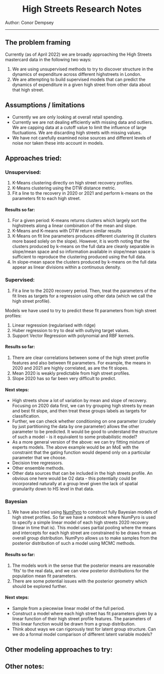 <div align="center">
<h1> High Streets Research Notes </h1>
</div>
Author: Conor Dempsey

---

## The problem framing

Currently (as of April 2022) we are broadly approaching the High Streets mastercard data in the following two ways:

1. We are using unsupervised methods to try to discover structure in the dynamics of expenditure across different highstreets in London.
2. We are attempting to build supervised models that can predict the dynamics of expenditure in a given high street from other data about that high street.

## Assumptions / limitations

- Currently we are only looking at overall retail spending.
- Currently we are not dealing efficiently with missing data and outliers. We are capping data at a cutoff value to limit the influence of large fluctuations. We are discarding high streets with missing values.
- We have not carefully examined noise sources and different levels of noise nor taken these into account in models.


## Approaches tried:

### Unsupervised:

1. K-Means clustering directly on high street recovery profiles.
2. K-Means clustering using the DTW distance metric.
3. Fit a line to the recovery in 2020 or 2021 and perform k-means on the parameters fit to each high street.

#### Results so far:

1. For a given period: K-means returns clusters which largely sort the highstreets along a linear combination of the mean and slope.
2. K-Means and K-means with DTW return similar results
3. K-Means on fit line parameters produces different clustering (it clusters more based solely on the slope). However, it is worth noting that the clusters produced by k-means on the full data are cleanly separable in slope/mean space and so information available in slope/mean space is sufficient to reproduce the clustering produced using the full data.
4. In slope-mean space the clusters produced by k-means on the full data appear as linear divisions within a continuous density.

### Supervised:

1. Fit a line to the 2020 recovery period. Then, treat the parameters of the fit lines as targets for a regression using other data (which we call the high street profile).

Models we have used to try to predict these fit parameters from high street profiles:
1. Linear regression (regularised with ridge)
2. Huber regression to try to deal with outlying target values.
3. Support Vector Regression with polynomial and RBF kernels.

#### Results so far:

1. There are clear correlations between some of the high street profile features and also between fit parameters. For example, the means in 2020 and 2021 are highly correlated, as are the fit slopes.
2. Mean 2020 is weakly predictable from high street profiles.
3. Slope 2020 has so far been very difficult to predict.


#### Next steps:

- High streets show a lot of variation by mean and slope of recovery. Focusing on 2020 data first, we can try grouping high streets by mean and best fit slope, and then treat these groups labels as targets for  classification.
- Further, we can check whether conditioning on one parameter (crudely by just partitioning the data by one parameter) allows the other parameter to be predicted. It would be good to understand the structure of such a model - is it equivalent to some probabilistic model?
- As a more general version of the above: we can try fitting mixture of experts models. The above example would be an MoE with the constraint that the gating function would depend only on a particular parameter that we choose.
- Decision tree regressors.
- Other ensemble methods.
- Other data sources that can be included in the high streets profile. An obvious one here would be O2 data - this potentially could be incorporated naturally at a group level given the lack of spatial granularity down to HS level in that data.

### Bayesian

1. We have also tried using [NumPyro](https://num.pyro.ai/en/latest/index.html) to construct fully Bayesian models of high street profiles. So far we have a notebook where NumPyro is used to specify a simple linear model of each high streets 2020 recovery (linear in time that is). This model uses partial pooling where the means and intercepts for each high street are constrained to be draws from an overall group distribution. NumPyro allows us to make samples from the posterior distribution of such a model using MCMC methods.

#### Results so far:

1. The models work in the sense that the posterior means are reasonable 'fits' to the real data, and we can view posterior distributions for the population mean fit parameters.
2. There are some potential issues with the posterior geometry which should be explored further.

#### Next steps:

- Sample from a piecewise linear model of the full period.
- Construct a model where each high street has fit parameters given by a linear function of their high street profile features. The parameters of this linear function would be drawn from a group distribution.
- Think about ways we can rigorously test for latent group structure. Can we do a formal model comparison of different latent variable models?

## Other modeling approaches to try:


## Other notes:
